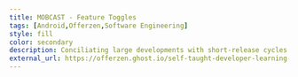 ```yaml
---
title: MOBCAST - Feature Toggles
tags: [Android,Offerzen,Software Engineering]
style: fill
color: secondary
description: Conciliating large developments with short-release cycles might not seem easy, but it can be! watch our Mobcast Episode on Feature Toggles.
external_url: https://offerzen.ghost.io/self-taught-developer-learning-resources/
---
```

